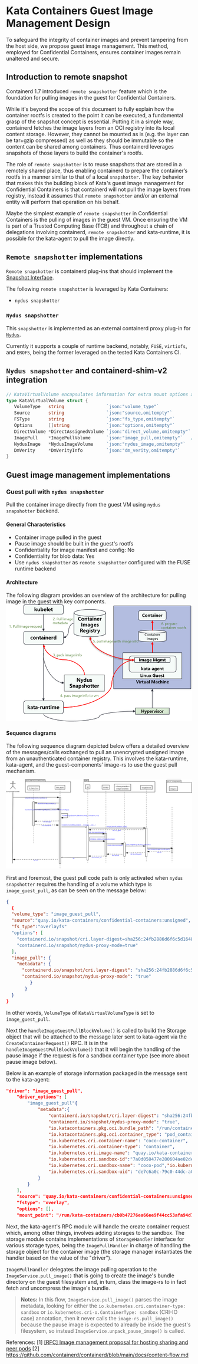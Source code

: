 # Kata Containers Guest Image Management Design

To safeguard the integrity of container images and prevent tampering from the host side, we propose guest image management. This method, employed for Confidential Containers, ensures container images remain unaltered and secure.

## Introduction to remote snapshot
Containerd 1.7 introduced `remote snapshotter` feature which is the foundation for pulling images in the guest for Confidential Containers.

While it's beyond the scope of this document to fully explain how the container rootfs is created to the point it can be executed,  a fundamental grasp of the snapshot concept is essential. Putting it in a simple way, containerd fetches the image layers from an OCI registry into its local content storage. However, they cannot be mounted as is (e.g. the layer can be tar+gzip compressed) as well as they should be immutable so the content can be shared among containers. Thus containerd leverages snapshots of those layers to build the container's rootfs. 

The role of `remote snapshotter` is to reuse snapshots that are stored in a remotely shared place, thus enabling containerd to prepare the container’s rootfs in a manner similar to that of a local `snapshotter`. The key behavior that makes this the building block of Kata's guest image management for Confidential Containers is that containerd will not pull the image layers from registry, instead it assumes that `remote snapshotter` and/or an external entity will perform that operation on his behalf.

Maybe the simplest example of `remote snapshotter` in Confidential Containers is the pulling of images in the guest VM. Once ensuring the VM is part of a Trusted Computing Base (TCB) and  throughout a chain of delegations involving containerd, `remote snapshotter` and kata-runtime, it is possible for the kata-agent to pull the image directly.
## `Remote snapshotter` implementations
`Remote snapshotter` is containerd plug-ins that should implement the [Snapshot Interface](https://pkg.go.dev/github.com/containerd/containerd/v2/snapshots?utm_source=godoc#Snapshotter).

The following `remote snapshotter` is leveraged by Kata Containers:
- `nydus snapshotter`
### `Nydus snapshotter`
This `snapshotter` is implemented as an external containerd proxy plug-in for [`Nydus`](https://nydus.dev/).

Currently it supports a couple of runtime backend, notably, `FUSE`, `virtiofs`, and `EROFS`, being the former leveraged on the tested Kata Containers CI.

## `Nydus snapshotter` and containerd-shim-v2 integration

```go
// KataVirtualVolume encapsulates information for extra mount options and direct volumes.
type KataVirtualVolume struct {
   VolumeType   string                `json:"volume_type"`
   Source       string                `json:"source,omitempty"`
   FSType       string                `json:"fs_type,omitempty"`
   Options      []string              `json:"options,omitempty"`
   DirectVolume *DirectAssignedVolume `json:"direct_volume,omitempty"`
   ImagePull    *ImagePullVolume      `json:"image_pull,omitempty"`   //<-Used for pulling images in the guest
   NydusImage   *NydusImageVolume     `json:"nydus_image,omitempty"`
   DmVerity     *DmVerityInfo         `json:"dm_verity,omitempty"`
}
```

## Guest image management implementations
### Guest pull with `nydus snapshotter`
Pull the container image directly from the guest VM using `nydus snapshotter` backend.
#### General Characteristics
- Container image pulled in the guest
- Pause image should be built in the guest's rootfs
- Confidentiality for image manifest and config: No
- Confidentiality for blob data: Yes
- Use `nydus snapshotter` as `remote snapshotter` configured with the FUSE runtime backend

#### Architecture

The following diagram provides an overview of the architecture for pulling image in the guest with key components. 
![guest-image-management-architecture](arch-images/guest-image-management-architecture.png)

#### Sequence diagrams

The following sequence diagram depicted below offers a detailed overview of the messages/calls exchanged to pull an unencrypted unsigned image from an unauthenticated container registry. This involves the kata-runtime, kata-agent, and the guest-components’ image-rs to use the guest pull mechanism.

![guest-image-management-details](arch-images/guest-image-management-details.png)

First and foremost, the guest pull code path is only activated when `nydus snapshotter` requires the handling of a volume which type is `image_guest_pull`, as can be seen on the message below:
```json
{
  {
  "volume_type": "image_guest_pull",
  "source":"quay.io/kata-containers/confidential-containers:unsigned",
  "fs_type":"overlayfs"
  "options": [
    "containerd.io/snapshot/cri.layer-digest=sha256:24fb2886d6f6c5d16481dd7608b47e78a8e92a13d6e64d87d57cb16d5f766d63",
    "containerd.io/snapshot/nydus-proxy-mode=true"
  ],
  "image_pull": {
    "metadata": {
      "containerd.io/snapshot/cri.layer-digest": "sha256:24fb2886d6f6c5d16481dd7608b47e78a8e92a13d6e64d87d57cb16d5f766d63",
      "containerd.io/snapshot/nydus-proxy-mode": "true"
         }
       }
  }
}
```
In other words, `VolumeType` of `KataVirtualVolumeType` is set to `image_guest_pull`.

Next the `handleImageGuestPullBlockVolume()` is called to build the Storage object that will be attached to the message later sent to kata-agent via the `CreateContainerRequest()` RPC. It is in the `handleImageGuestPullBlockVolume()` that it will begin the handling of the pause image if the request is for a sandbox container type (see more about pause image below).

Below is an example of storage information packaged in the message sent to the kata-agent:

```json
"driver": "image_guest_pull", 
    "driver_options": [
        "image_guest_pull"{
            "metadata":{
                "containerd.io/snapshot/cri.layer-digest": "sha256:24fb2886d6f6c5d16481dd7608b47e78a8e92a13d6e64d87d57cb16d5f766d63",
                "containerd.io/snapshot/nydus-proxy-mode": "true",
                "io.katacontainers.pkg.oci.bundle_path": "/run/containerd/io.containerd.runtime.v2.task/k8s.io/cb0b47276ea66ee9f44cc53afa94d7980b57a52c3f306f68cb034e58d9fbd3c6",
                "io.katacontainers.pkg.oci.container_type": "pod_container",
                "io.kubernetes.cri.container-name": "coco-container",
                "io.kubernetes.cri.container-type": "container",
                "io.kubernetes.cri.image-name": "quay.io/kata-containers/confidential-containers:unsigned",
                "io.kubernetes.cri.sandbox-id":"7a0d058477e280604ae02de6a016959e8a05fcd3165c47af41eabcf205b55517",
                "io.kubernetes.cri.sandbox-name": "coco-pod","io.kubernetes.cri.sandbox-namespace": "default",
                "io.kubernetes.cri.sandbox-uid": "de7c6a0c-79c0-44dc-a099-69bb39f180af",
            }
        }
    ], 
    "source": "quay.io/kata-containers/confidential-containers:unsigned", 
    "fstype": "overlay", 
    "options": [], 
    "mount_point": "/run/kata-containers/cb0b47276ea66ee9f44cc53afa94d7980b57a52c3f306f68cb034e58d9fbd3c6/rootfs",
```
Next, the kata-agent's RPC module will handle the create container request which, among other things, involves adding storages to the sandbox. The storage module contains implementations of `StorageHandler` interface for various storage types, being the `ImagePullHandler` in charge of handling the storage object for the container image (the storage manager instantiates the handler based on the value of the "driver").

`ImagePullHandler` delegates the image pulling operation to the `ImageService.pull_image()` that is going to create the image's bundle directory on the guest filesystem and, in turn, class the image-rs to in fact fetch and uncompress the image's bundle. 

> **Notes:**
> In this flow, `ImageService.pull_image()` parses the image metadata, looking for either the `io.kubernetes.cri.container-type: sandbox` or `io.kubernetes.cri-o.ContainerType: sandbox` (CRI-IO case) annotation, then it never calls the `image-rs.pull_image()` because the pause image is expected to already be inside the guest's filesystem, so instead `ImageService.unpack_pause_image()` is called.

References:
[1] [[RFC] Image management proposal for hosting sharing and peer pods](https://github.com/confidential-containers/confidential-containers/issues/137)
[2] https://github.com/containerd/containerd/blob/main/docs/content-flow.md

